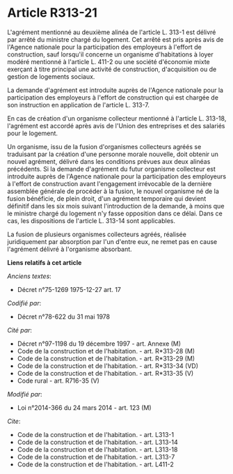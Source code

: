 # Article R313-21

L'agrément mentionné au deuxième alinéa de l'article L. 313-1 est délivré par arrêté du ministre chargé du logement. Cet
arrêté est pris après avis de l'Agence nationale pour la participation des employeurs à l'effort de construction, sauf
lorsqu'il concerne un organisme d'habitations à loyer modéré mentionné à l'article L. 411-2 ou une société d'économie mixte
exerçant à titre principal une activité de construction, d'acquisition ou de gestion de logements sociaux. 

La demande d'agrément est introduite auprès de l'Agence nationale pour la participation des employeurs à l'effort de
construction qui est chargée de son instruction en application de l'article L. 313-7. 

En cas de création d'un organisme collecteur mentionné à l'article L. 313-18, l'agrément est accordé après avis de l'Union
des entreprises et des salariés pour le logement. 

Un organisme, issu de la fusion d'organismes collecteurs agréés se traduisant par la création d'une personne morale nouvelle,
doit obtenir un nouvel agrément, délivré dans les conditions prévues aux deux alinéas précédents. Si la demande d'agrément du
futur organisme collecteur est introduite auprès de l'Agence nationale pour la participation des employeurs à l'effort de
construction avant l'engagement irrévocable de la dernière assemblée générale de procéder à la fusion, le nouvel organisme né
de la fusion bénéficie, de plein droit, d'un agrément temporaire qui devient définitif dans les six mois suivant
l'introduction de la demande, à moins que le ministre chargé du logement n'y fasse opposition dans ce délai. Dans ce cas, les
dispositions de l'article L. 313-14 sont applicables. 

La fusion de plusieurs organismes collecteurs agréés, réalisée juridiquement par absorption par l'un d'entre eux, ne remet
pas en cause l'agrément délivré à l'organisme absorbant.

**Liens relatifs à cet article**

_Anciens textes_:

  - Décret n°75-1269 1975-12-27 art. 17

_Codifié par_:

  - Décret n°78-622 du 31 mai 1978

_Cité par_:

  - Décret n°97-1198 du 19 décembre 1997 - art. Annexe (M)
  - Code de la construction et de l'habitation. - art. R*313-28 (M)
  - Code de la construction et de l'habitation. - art. R*313-29 (M)
  - Code de la construction et de l'habitation. - art. R*313-34 (VD)
  - Code de la construction et de l'habitation. - art. R*313-35 (V)
  - Code rural - art. R716-35 (V)

_Modifié par_:

  - Loi n°2014-366 du 24 mars 2014 - art. 123 (M)

_Cite_:

  - Code de la construction et de l'habitation. - art. L313-1
  - Code de la construction et de l'habitation. - art. L313-14
  - Code de la construction et de l'habitation. - art. L313-18
  - Code de la construction et de l'habitation. - art. L313-7
  - Code de la construction et de l'habitation. - art. L411-2
